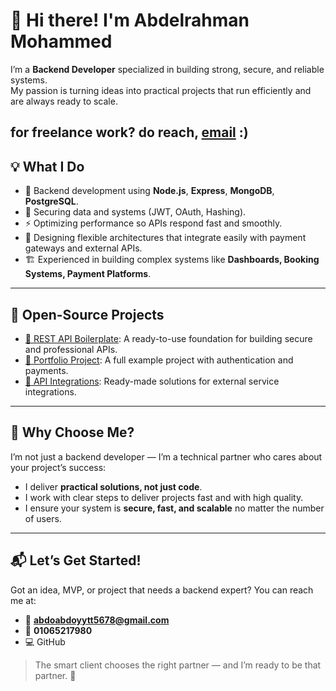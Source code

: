 
# 👋 Hi there! I'm Abdelrahman Mohammed

I’m a **Backend Developer** specialized in building strong, secure, and reliable systems.  
My passion is turning ideas into practical projects that run efficiently and are always ready to scale.  

for freelance work? do reach, [email](mailto:abdoabdoyytt5678@gmail.com) :)
---

## 💡 What I Do
- 🔧 Backend development using **Node.js**, **Express**, **MongoDB**, **PostgreSQL**.  
- 🔐 Securing data and systems (JWT, OAuth, Hashing).  
- ⚡ Optimizing performance so APIs respond fast and smoothly.  
- 🧩 Designing flexible architectures that integrate easily with payment gateways and external APIs.  
- 🏗️ Experienced in building complex systems like **Dashboards, Booking Systems, Payment Platforms**.  

---

## 📂 Open-Source Projects
- [🔗 REST API Boilerplate](https://github.com/Abdelrahman1ll/e-commerce-Node.js): A ready-to-use foundation for building secure and professional APIs.  
- [🔗 Portfolio Project](https://github.com/Abdelrahman1ll/Chocobar-Nest.ts): A full example project with authentication and payments.  
- [🔗 API Integrations](https://github.com/Abdelrahman1ll/Chocobar-Angular): Ready-made solutions for external service integrations.  

---

## 🎯 Why Choose Me?
I’m not just a backend developer — I’m a technical partner who cares about your project’s success:  
- I deliver **practical solutions, not just code**.  
- I work with clear steps to deliver projects fast and with high quality.  
- I ensure your system is **secure, fast, and scalable** no matter the number of users.  

---

## 📬 Let’s Get Started!
Got an idea, MVP, or project that needs a backend expert? You can reach me at:  

- 📧 **abdoabdoyytt5678@gmail.com**  
- 📱 **01065217980**  
- 💻 GitHub  

> The smart client chooses the right partner — and I’m ready to be that partner. 🚀
